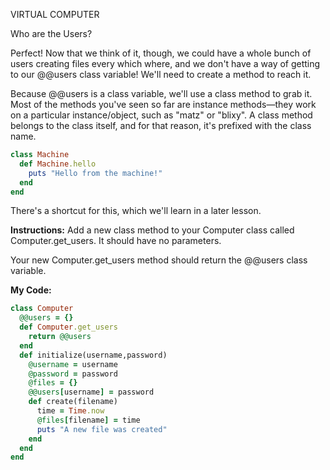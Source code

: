 VIRTUAL COMPUTER

Who are the Users?

Perfect! Now that we think of it, though, we could have a whole bunch of users creating files every which where, and we don't have a way of getting to our @@users class variable! We'll need to create a method to reach it.

Because @@users is a class variable, we'll use a class method to grab it. Most of the methods you've seen so far are instance methods—they work on a particular instance/object, such as "matz" or "blixy". A class method belongs to the class itself, and for that reason, it's prefixed with the class name.
```ruby
class Machine
  def Machine.hello
    puts "Hello from the machine!"
  end
end
```
There's a shortcut for this, which we'll learn in a later lesson.

**Instructions:**
Add a new class method to your Computer class called Computer.get_users. It should have no parameters.

Your new Computer.get_users method should return the @@users class variable.

**My Code:**
```ruby
class Computer
  @@users = {}
  def Computer.get_users
    return @@users
  end
  def initialize(username,password)
    @username = username
    @password = password
    @files = {}
    @@users[username] = password
    def create(filename)
      time = Time.now
      @files[filename] = time
      puts "A new file was created"
    end
  end
end
```
